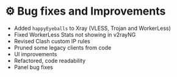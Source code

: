 # ⚙️ Bug fixes and Improvements

- Added `happyEyeballs` to Xray (VLESS, Trojan and WorkerLess)
- Fixed WorkerLess Stats not showing in v2rayNG
- Revised Clash custom IP rules
- Pruned some legacy clients from code
- UI improvements
- Refactored, code readability
- Panel bug fixes
